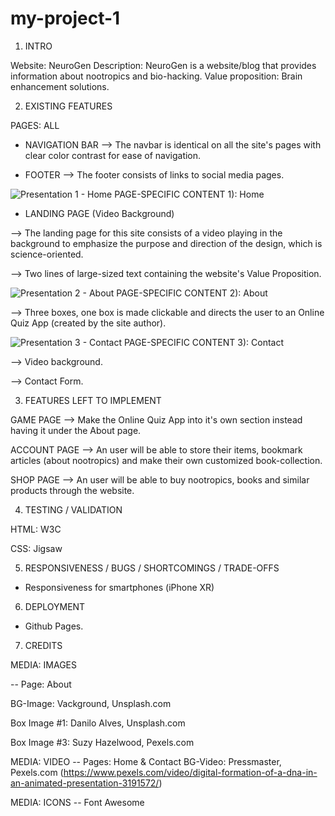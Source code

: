 # my-project-1
1) INTRO

Website: NeuroGen
Description: NeuroGen is a website/blog that provides information about nootropics and bio-hacking.
Value proposition: Brain enhancement solutions.


2) EXISTING FEATURES

 PAGES: ALL
 
- NAVIGATION BAR 
--> The navbar is identical on all the site's pages with clear color contrast for ease of navigation.

- FOOTER
--> The footer consists of links to social media pages.


![Presentation 1 - Home](https://user-images.githubusercontent.com/122515678/218111257-b8adfe57-3037-4f62-acd0-bfc9f3d0de43.png)
PAGE-SPECIFIC CONTENT 1): Home

- LANDING PAGE (Video Background)

--> The landing page for this site consists of a video playing in the background to emphasize the purpose and direction of the design, which is science-oriented.

--> Two lines of large-sized text containing the website's Value Proposition.

![Presentation 2 - About](https://user-images.githubusercontent.com/122515678/218111267-87b23303-9017-4a55-bb16-cc517fc8fa34.png)
PAGE-SPECIFIC CONTENT 2): About

--> Three boxes, one box is made clickable and directs the user to an Online Quiz App (created by the site author).

![Presentation 3 - Contact](https://user-images.githubusercontent.com/122515678/218111290-2d0c8a35-b501-41ea-b0ad-14f661cbdaac.png)
PAGE-SPECIFIC CONTENT 3): Contact

--> Video background.

--> Contact Form.


3) FEATURES LEFT TO IMPLEMENT

GAME PAGE
--> Make the Online Quiz App into it's own section instead having it under the About page.

ACCOUNT PAGE
--> An user will be able to store their items, bookmark articles (about nootropics) and make their own customized book-collection.

SHOP PAGE
--> An user will be able to buy nootropics, books and similar products through the website.

4) TESTING / VALIDATION

HTML: W3C

CSS: Jigsaw


5) RESPONSIVENESS / BUGS / SHORTCOMINGS / TRADE-OFFS

- Responsiveness for smartphones (iPhone XR)


6) DEPLOYMENT

- Github Pages.


7) CREDITS

MEDIA: IMAGES

-- Page: About

BG-Image: Vackground, Unsplash.com

Box Image #1: Danilo Alves, Unsplash.com

Box Image #3: Suzy Hazelwood, Pexels.com

MEDIA: VIDEO
-- Pages: Home & Contact
BG-Video: Pressmaster, Pexels.com (https://www.pexels.com/video/digital-formation-of-a-dna-in-an-animated-presentation-3191572/)

MEDIA: ICONS
-- Font Awesome
